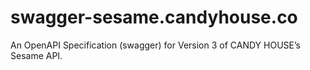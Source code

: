 # swagger-sesame.candyhouse.co
An OpenAPI Specification (swagger) for Version 3 of CANDY HOUSE’s Sesame API.
